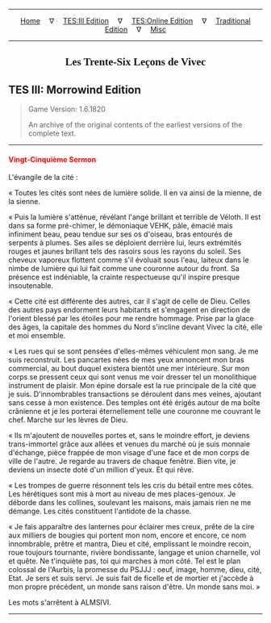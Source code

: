
---

<!-- Jekyll Page Links -->

<center>
<a href="../../../../index.html">Home</a>
&emsp;&nabla;&emsp;
<a href="../../../index-tes3.html">TES:III Edition</a>
&emsp;&nabla;&emsp;
<a href="../../../index-teso.html">TES:Online Edition</a>
&emsp;&nabla;&emsp;
<a href="../../../index-traditional.html">Traditional Edition</a>
&emsp;&nabla;&emsp;
<a href="../../../index-misc.html">Misc</a>
</center>

<!-- Markdown Body Below: -->

---

<center>
<h2><span style="font-family:Georgia">Les Trente-Six Leçons de Vivec</span></h2>
</center>

## TES III: Morrowind Edition

> Game Version: 1.6.1820
>
> An archive of the original contents of the earliest versions of the complete text.

---

#### <span style="color:red">Vingt-Cinquième Sermon</span>

L'évangile de la cité :

« Toutes les cités sont nées de lumière solide. Il en va ainsi de la mienne, de la sienne.

« Puis la lumière s'atténue, révélant l'ange brillant et terrible de Véloth. Il est dans sa forme pré-chimer, le démoniaque VEHK, pâle, émacié mais infiniment beau, peau tendue sur ses os d'oiseau, bras entourés de serpents à plumes. Ses ailes se déploient derrière lui, leurs extrémités rouges et jaunes brillant tels des rasoirs sous les rayons du soleil. Ses cheveux vaporeux flottent comme s'il évoluait sous l'eau, laiteux dans le nimbe de lumière qui lui fait comme une couronne autour du front. Sa présence est indéniable, la crainte respectueuse qu'il inspire presque insoutenable.

« Cette cité est différente des autres, car il s'agit de celle de Dieu. Celles des autres pays endorment leurs habitants et s'engagent en direction de l'orient blessé par les étoiles pour me rendre hommage. Prise par la glace des âges, la capitale des hommes du Nord s'incline devant Vivec la cité, elle et moi ensemble.

« Les rues qui se sont pensées d'elles-mêmes véhiculent mon sang. Je me suis reconstruit. Les pancartes nées de mes yeux annoncent mon bras commercial, au bout duquel existera bientôt une mer intérieure. Sur mon corps se pressent ceux qui sont venus me voir dresser tel un monolithique instrument de plaisir. Mon épine dorsale est la rue principale de la cité que je suis. D'innombrables transactions se déroulent dans mes veines, ajoutant sans cesse à mon existence. Des temples ont été érigés autour de ma boîte crânienne et je les porterai éternellement telle une couronne me couvrant le chef. Marche sur les lèvres de Dieu.

« Ils m'ajoutent de nouvelles portes et, sans le moindre effort, je deviens trans-immortel grâce aux allées et venues du marché où je suis monnaie d'échange, pièce frappée de mon visage d'une face et de mon corps de ville de l'autre. Je regarde au travers de chaque fenêtre. Bien vite, je deviens un insecte doté d'un million d'yeux. Et qui rêve.

« Les trompes de guerre résonnent tels les cris du bétail entre mes côtes. Les hérétiques sont mis à mort au niveau de mes places-genoux. Je déborde dans les collines, soulevant les maisons, mais jamais rien ne me démange. Les cités constituent l'antidote de la chasse.

« Je fais apparaître des lanternes pour éclairer mes creux, prête de la cire aux milliers de bougies qui portent mon nom, encore et encore, ce nom innombrable, prêtre et mantra, Dieu et cité, emplissant le moindre recoin, roue toujours tournante, rivière bondissante, langage et union charnelle, vol et quête. Ne t'inquiète pas, toi qui marches à mon côté.
Tel est le plan colossal de l'Aurbis, la promesse du PSJJJ : oeuf, image, homme, dieu, cité, Etat. Je sers et suis servi. Je suis fait de ficelle et de mortier et j'accède à mon propre précédent, un monde sans raison d'être. Un monde sans moi. »

Les mots s'arrêtent à ALMSIVI.

---
